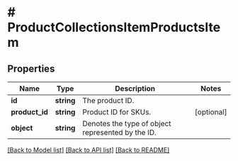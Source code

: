 # # ProductCollectionsItemProductsItem

## Properties

Name | Type | Description | Notes
------------ | ------------- | ------------- | -------------
**id** | **string** | The product ID. |
**product_id** | **string** | Product ID for SKUs. | [optional]
**object** | **string** | Denotes the type of object represented by the ID. |

[[Back to Model list]](../../README.md#models) [[Back to API list]](../../README.md#endpoints) [[Back to README]](../../README.md)
